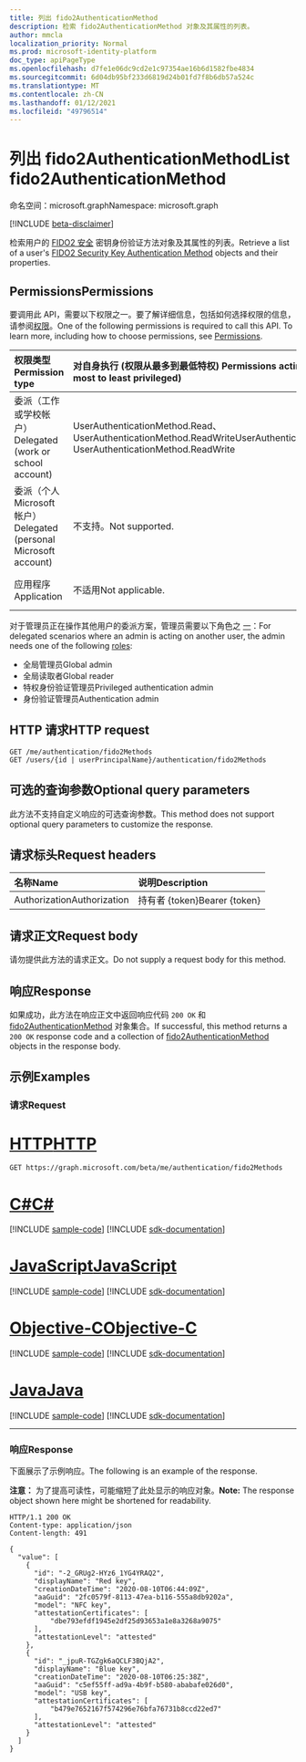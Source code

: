 ```yaml
---
title: 列出 fido2AuthenticationMethod
description: 检索 fido2AuthenticationMethod 对象及其属性的列表。
author: mmcla
localization_priority: Normal
ms.prod: microsoft-identity-platform
doc_type: apiPageType
ms.openlocfilehash: d7fe1e06dc9cd2e1c97354ae16b6d1582fbe4834
ms.sourcegitcommit: 6d04db95bf233d6819d24b01fd7f8b6db57a524c
ms.translationtype: MT
ms.contentlocale: zh-CN
ms.lasthandoff: 01/12/2021
ms.locfileid: "49796514"
---
```

# <a name="list-fido2authenticationmethod"></a><span data-ttu-id="07438-103">列出 fido2AuthenticationMethod</span><span class="sxs-lookup"><span data-stu-id="07438-103">List fido2AuthenticationMethod</span></span>
<span data-ttu-id="07438-104">命名空间：microsoft.graph</span><span class="sxs-lookup"><span data-stu-id="07438-104">Namespace: microsoft.graph</span></span>

[!INCLUDE [beta-disclaimer](../../includes/beta-disclaimer.md)]

<span data-ttu-id="07438-105">检索用户的 [FIDO2 安全](../resources/fido2authenticationmethod.md) 密钥身份验证方法对象及其属性的列表。</span><span class="sxs-lookup"><span data-stu-id="07438-105">Retrieve a list of a user's [FIDO2 Security Key Authentication Method](../resources/fido2authenticationmethod.md) objects and their properties.</span></span>

## <a name="permissions"></a><span data-ttu-id="07438-106">Permissions</span><span class="sxs-lookup"><span data-stu-id="07438-106">Permissions</span></span>
<span data-ttu-id="07438-p101">要调用此 API，需要以下权限之一。要了解详细信息，包括如何选择权限的信息，请参阅[权限](/graph/permissions-reference)。</span><span class="sxs-lookup"><span data-stu-id="07438-p101">One of the following permissions is required to call this API. To learn more, including how to choose permissions, see [Permissions](/graph/permissions-reference).</span></span>

|<span data-ttu-id="07438-109">权限类型</span><span class="sxs-lookup"><span data-stu-id="07438-109">Permission type</span></span>|<span data-ttu-id="07438-110">对自身执行 (权限从最多到最低特权) </span><span class="sxs-lookup"><span data-stu-id="07438-110">Permissions acting on self (from most to least privileged)</span></span>|<span data-ttu-id="07438-111">对他人操作的权限 (权限从最低特权到最多特权) </span><span class="sxs-lookup"><span data-stu-id="07438-111">Permissions acting on others (from least to most privileged)</span></span>|
|:---|:---|:--|
| <span data-ttu-id="07438-112">委派（工作或学校帐户）</span><span class="sxs-lookup"><span data-stu-id="07438-112">Delegated (work or school account)</span></span>     | <span data-ttu-id="07438-113">UserAuthenticationMethod.Read、UserAuthenticationMethod.ReadWrite</span><span class="sxs-lookup"><span data-stu-id="07438-113">UserAuthenticationMethod.Read, UserAuthenticationMethod.ReadWrite</span></span> | <span data-ttu-id="07438-114">UserAuthenticationMethod.Read.All、UserAuthenticationMethod.ReadWrite.All</span><span class="sxs-lookup"><span data-stu-id="07438-114">UserAuthenticationMethod.Read.All, UserAuthenticationMethod.ReadWrite.All</span></span> |
| <span data-ttu-id="07438-115">委派（个人 Microsoft 帐户）</span><span class="sxs-lookup"><span data-stu-id="07438-115">Delegated (personal Microsoft account)</span></span> | <span data-ttu-id="07438-116">不支持。</span><span class="sxs-lookup"><span data-stu-id="07438-116">Not supported.</span></span> | <span data-ttu-id="07438-117">不支持。</span><span class="sxs-lookup"><span data-stu-id="07438-117">Not supported.</span></span> |
| <span data-ttu-id="07438-118">应用程序</span><span class="sxs-lookup"><span data-stu-id="07438-118">Application</span></span>                            | <span data-ttu-id="07438-119">不适用</span><span class="sxs-lookup"><span data-stu-id="07438-119">Not applicable.</span></span> | <span data-ttu-id="07438-120">UserAuthenticationMethod.Read.All、UserAuthenticationMethod.ReadWrite.All</span><span class="sxs-lookup"><span data-stu-id="07438-120">UserAuthenticationMethod.Read.All, UserAuthenticationMethod.ReadWrite.All</span></span> |

<span data-ttu-id="07438-121">对于管理员正在操作其他用户的委派方案，管理员需要以下角色之 [一](/azure/active-directory/users-groups-roles/directory-assign-admin-roles#available-roles)：</span><span class="sxs-lookup"><span data-stu-id="07438-121">For delegated scenarios where an admin is acting on another user, the admin needs one of the following [roles](/azure/active-directory/users-groups-roles/directory-assign-admin-roles#available-roles):</span></span>

* <span data-ttu-id="07438-122">全局管理员</span><span class="sxs-lookup"><span data-stu-id="07438-122">Global admin</span></span>
* <span data-ttu-id="07438-123">全局读取者</span><span class="sxs-lookup"><span data-stu-id="07438-123">Global reader</span></span>
* <span data-ttu-id="07438-124">特权身份验证管理员</span><span class="sxs-lookup"><span data-stu-id="07438-124">Privileged authentication admin</span></span>
* <span data-ttu-id="07438-125">身份验证管理员</span><span class="sxs-lookup"><span data-stu-id="07438-125">Authentication admin</span></span>

## <a name="http-request"></a><span data-ttu-id="07438-126">HTTP 请求</span><span class="sxs-lookup"><span data-stu-id="07438-126">HTTP request</span></span>

<!-- {
  "blockType": "ignored"
}
-->
``` http
GET /me/authentication/fido2Methods
GET /users/{id | userPrincipalName}/authentication/fido2Methods
```

## <a name="optional-query-parameters"></a><span data-ttu-id="07438-127">可选的查询参数</span><span class="sxs-lookup"><span data-stu-id="07438-127">Optional query parameters</span></span>
<span data-ttu-id="07438-128">此方法不支持自定义响应的可选查询参数。</span><span class="sxs-lookup"><span data-stu-id="07438-128">This method does not support optional query parameters to customize the response.</span></span>

## <a name="request-headers"></a><span data-ttu-id="07438-129">请求标头</span><span class="sxs-lookup"><span data-stu-id="07438-129">Request headers</span></span>
|<span data-ttu-id="07438-130">名称</span><span class="sxs-lookup"><span data-stu-id="07438-130">Name</span></span>|<span data-ttu-id="07438-131">说明</span><span class="sxs-lookup"><span data-stu-id="07438-131">Description</span></span>|
|:---|:---|
|<span data-ttu-id="07438-132">Authorization</span><span class="sxs-lookup"><span data-stu-id="07438-132">Authorization</span></span>|<span data-ttu-id="07438-133">持有者 {token}</span><span class="sxs-lookup"><span data-stu-id="07438-133">Bearer {token}</span></span>|

## <a name="request-body"></a><span data-ttu-id="07438-134">请求正文</span><span class="sxs-lookup"><span data-stu-id="07438-134">Request body</span></span>
<span data-ttu-id="07438-135">请勿提供此方法的请求正文。</span><span class="sxs-lookup"><span data-stu-id="07438-135">Do not supply a request body for this method.</span></span>

## <a name="response"></a><span data-ttu-id="07438-136">响应</span><span class="sxs-lookup"><span data-stu-id="07438-136">Response</span></span>

<span data-ttu-id="07438-137">如果成功，此方法在响应正文中返回响应代码 `200 OK` 和 [fido2AuthenticationMethod](../resources/fido2authenticationmethod.md) 对象集合。</span><span class="sxs-lookup"><span data-stu-id="07438-137">If successful, this method returns a `200 OK` response code and a collection of [fido2AuthenticationMethod](../resources/fido2authenticationmethod.md) objects in the response body.</span></span>

## <a name="examples"></a><span data-ttu-id="07438-138">示例</span><span class="sxs-lookup"><span data-stu-id="07438-138">Examples</span></span>

### <a name="request"></a><span data-ttu-id="07438-139">请求</span><span class="sxs-lookup"><span data-stu-id="07438-139">Request</span></span>

# <a name="http"></a>[<span data-ttu-id="07438-140">HTTP</span><span class="sxs-lookup"><span data-stu-id="07438-140">HTTP</span></span>](#tab/http)
<!-- {
  "blockType": "request",
  "name": "get_fido2authenticationmethod"
}
-->
``` http
GET https://graph.microsoft.com/beta/me/authentication/fido2Methods
```
# <a name="c"></a>[<span data-ttu-id="07438-141">C#</span><span class="sxs-lookup"><span data-stu-id="07438-141">C#</span></span>](#tab/csharp)
[!INCLUDE [sample-code](../includes/snippets/csharp/get-fido2authenticationmethod-csharp-snippets.md)]
[!INCLUDE [sdk-documentation](../includes/snippets/snippets-sdk-documentation-link.md)]

# <a name="javascript"></a>[<span data-ttu-id="07438-142">JavaScript</span><span class="sxs-lookup"><span data-stu-id="07438-142">JavaScript</span></span>](#tab/javascript)
[!INCLUDE [sample-code](../includes/snippets/javascript/get-fido2authenticationmethod-javascript-snippets.md)]
[!INCLUDE [sdk-documentation](../includes/snippets/snippets-sdk-documentation-link.md)]

# <a name="objective-c"></a>[<span data-ttu-id="07438-143">Objective-C</span><span class="sxs-lookup"><span data-stu-id="07438-143">Objective-C</span></span>](#tab/objc)
[!INCLUDE [sample-code](../includes/snippets/objc/get-fido2authenticationmethod-objc-snippets.md)]
[!INCLUDE [sdk-documentation](../includes/snippets/snippets-sdk-documentation-link.md)]

# <a name="java"></a>[<span data-ttu-id="07438-144">Java</span><span class="sxs-lookup"><span data-stu-id="07438-144">Java</span></span>](#tab/java)
[!INCLUDE [sample-code](../includes/snippets/java/get-fido2authenticationmethod-java-snippets.md)]
[!INCLUDE [sdk-documentation](../includes/snippets/snippets-sdk-documentation-link.md)]

---



### <a name="response"></a><span data-ttu-id="07438-145">响应</span><span class="sxs-lookup"><span data-stu-id="07438-145">Response</span></span>
<span data-ttu-id="07438-146">下面展示了示例响应。</span><span class="sxs-lookup"><span data-stu-id="07438-146">The following is an example of the response.</span></span>

<span data-ttu-id="07438-147">**注意：** 为了提高可读性，可能缩短了此处显示的响应对象。</span><span class="sxs-lookup"><span data-stu-id="07438-147">**Note:** The response object shown here might be shortened for readability.</span></span>
<!-- {
  "blockType": "response",
  "truncated": true,
  "@odata.type": "Collection(microsoft.graph.fido2AuthenticationMethod)"
}
-->
``` http
HTTP/1.1 200 OK
Content-type: application/json
Content-length: 491

{
  "value": [
    {
      "id": "-2_GRUg2-HYz6_1YG4YRAQ2",
      "displayName": "Red key",
      "creationDateTime": "2020-08-10T06:44:09Z",
      "aaGuid": "2fc0579f-8113-47ea-b116-555a8db9202a",
      "model": "NFC key",
      "attestationCertificates": [
          "dbe793efdf1945e2df25d93653a1e8a3268a9075"
      ],
      "attestationLevel": "attested"
    },
    {
      "id": "_jpuR-TGZgk6aQCLF3BQjA2",
      "displayName": "Blue key",
      "creationDateTime": "2020-08-10T06:25:38Z",
      "aaGuid": "c5ef55ff-ad9a-4b9f-b580-ababafe026d0",
      "model": "USB key",
      "attestationCertificates": [
          "b479e7652167f574296e76bfa76731b8ccd22ed7"
      ],
      "attestationLevel": "attested"
    }
  ]
}
```

